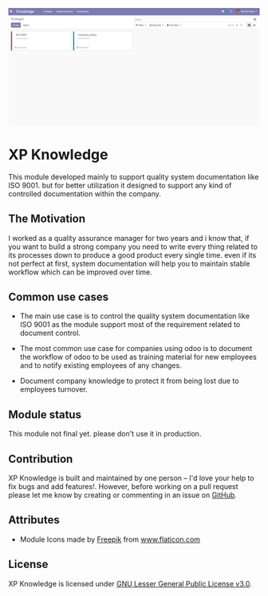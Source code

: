 <p align="center">
  <img src="static/src/img/main screen.png" alt="Knowledge" width="800" />
</p>

# XP Knowledge

This module developed mainly to support quality system documentation like ISO 9001. but for better utilization it designed to support any kind of controlled documentation within the company.

## The Motivation

I worked as a quality assurance manager for two years and i know that, if you want to build a strong company you need to write every thing related to its processes down to produce a good product every single time. even if its not perfect at first, system documentation will help you to maintain stable workflow which can be improved over time.

## Common use cases

- The main use case is to control the quality system documentation like ISO 9001 as the module support most of the requirement related to document control.

- The most common use case for companies using odoo is to document the workflow of odoo to be used as training material for new employees and to notify existing employees of any changes.

- Document company knowledge to protect it from being lost due to employees turnover.

## Module status

This module not final yet. please don't use it in production.

## Contribution

XP Knowledge is built and maintained by one person – I'd love your help to fix bugs and add features!. However, before working on a pull request please let me know by creating or commenting in an issue on [GitHub](https://github.com/xprocess-org/xp_knowledge/issues).

## Attributes

- Module Icons made by [Freepik](https://www.flaticon.com/authors/freepik) from www.flaticon.com

## License

XP Knowledge is licensed under [GNU Lesser General Public License v3.0](https://github.com/xprocess-org/xp_knowledge/blob/master/LICENSE).
